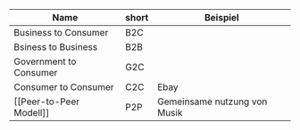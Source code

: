 
| Name                    | short | Beispiel                     |
| ----------------------- | ----- | ---------------------------- |
| Business to Consumer    | B2C   |                              |
| Bsiness to Business     | B2B   |                              |
| Government to Consumer  | G2C   |                              |
| Consumer to Consumer    | C2C   | Ebay                         |
| [[Peer-to-Peer Modell]] | P2P   | Gemeinsame nutzung von Musik |
